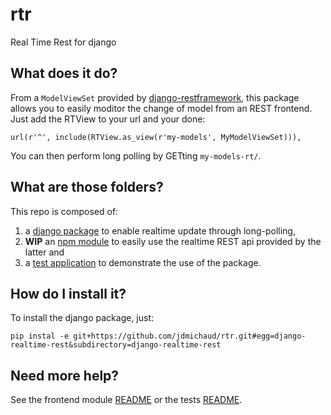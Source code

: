 # rtr

Real Time Rest for django

## What does it do?

From a `ModelViewSet` provided by [django-restframework](http://www.django-rest-framework.org/), this package allows you to easily moditor the change of model from an REST frontend. Just add the RTView to your url and your done:
```
url(r'^', include(RTView.as_view(r'my-models', MyModelViewSet))),
```

You can then perform long polling by GETting `my-models-rt/`.

## What are those folders?

This repo is composed of:

1. a [django package](django-realtime-rest/README.md) to enable realtime update through long-polling,
2. **WIP** an [npm module](realtime-rest/) to easily use the realtime REST api provided by the latter and
3. a [test application](django-realtime-rest-test/README.md) to demonstrate the use of the package.

## How do I install it?

To install the django package, just:
```
pip instal -e git+https://github.com/jdmichaud/rtr.git#egg=django-realtime-rest&subdirectory=django-realtime-rest
```

## Need more help?

See the frontend module [README](realtime-rest/README.md) or the tests [README](django-realtime-rest-test/README.md).
